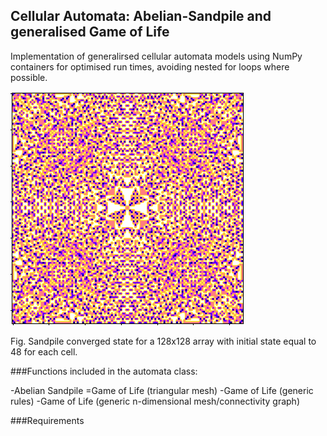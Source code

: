 
## Cellular Automata: Abelian-Sandpile and generalised Game of Life

Implementation of generalirsed cellular automata models using NumPy containers for optimised run times, avoiding nested for loops where possible.

![](fig_128x128.png)

Fig.  Sandpile converged state for a 128x128 array with initial state equal to 48 for each cell.


###Functions included in the automata class:

-Abelian Sandpile
=Game of Life (triangular mesh)
-Game of Life (generic rules)
-Game of Life (generic n-dimensional mesh/connectivity graph)

###Requirements

